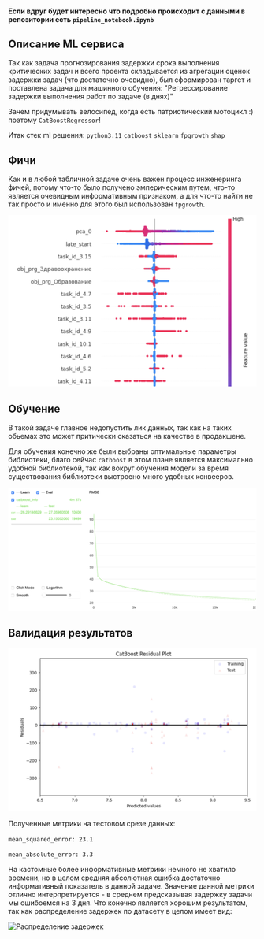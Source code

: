 #### Если вдруг будет интересно что подробно происходит с данными в репозитории есть `pipeline_notebook.ipynb`


## Описание ML сервиса

Так как задача прогнозирования задержки срока выполнения критических задач и всего проекта складывается из агрегации оценок задержки задач (что достаточно очевидно), был сформирован таргет и поставлена задача для машинного обучения: "Регрессирование задержки выполнения работ по задаче (в днях)"

Зачем придумывать велосипед, когда есть патриотический мотоцикл :) поэтому `CatBoostRegressor`!

Итак стек ml решения: `python3.11` `catboost` `sklearn` `fpgrowth` `shap`

## Фичи

Как и в любой табличной задаче очень важен процесс инженеринга фичей, потому что-то было получено эмперическим путем, что-то является очевидным информативным признаком, а для что-то найти не так просто и именно для этого был использован `fpgrowth`.

![Влияние признаков](./assets/f_imp.png)

## Обучение

В такой задаче главное недопустить лик данных, так как на таких обьемах это может притически сказаться на качестве в продакшене.

Для обучения конечно же были выбраны оптимальные параметры библиотеки, благо сейчас `catboost` в этом плане является максимально удобной библиотекой, так как вокруг обучения модели за время существования библиотеки выстроено много удобных конвееров.

![Влияние признаков](./assets/train.png)

## Валидация результатов

![Валидация](./assets/res_val.png)

Полученные метрики на тестовом срезе данных:

```mean_squared_error: 23.1```

```mean_absolute_error: 3.3```

На кастомные более информативные метрики немного не хватило времени, но в целом средняя абсолютная ошибка достаточно информативный показатель в данной задаче. Значение данной метрики отлично интерпретируется - в среднем предсказывая задержку задачи мы ошибоемся на 3 дня. Что конечно является хорошим результатом, так как распределение задержек по датасету в целом имеет вид:

![Распределение задержек](./assets/distr.png)
